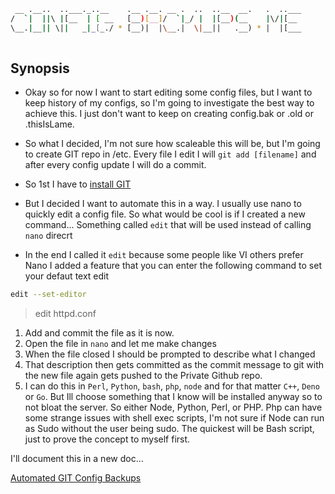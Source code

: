 ```sh
 __ .__..  ..___._..__    .__ .__. __ .  ..  ..__  __.   .  ..___
/  `|  ||\ |[__  | [ __   [__)[__]/  `|_/ |  |[__)(__    |\/|[__ 
\__.|__|| \||   _|_[_./ * [__)|  |\__.|  \|__||   .__) * |  |[___
                                                                 
```

## Synopsis

- Okay so for now I want to start editing some config files, but I want to keep history of my configs, so I'm going to investigate the best way to achieve this. I just don't want to keep on creating config.bak or .old or .thisIsLame.

- So what I decided, I'm not sure how scaleable this will be, but I'm going to create GIT repo in /etc. Every file I edit I will `git add [filename]` and after every config update I will do a commit.

- So 1st I have to [install GIT](http://setup.docs.devserv.me/git)

- But I decided I want to automate this in a way. I usually use nano to quickly edit a config file. So what would be cool is if I created a new command... Something called `edit` that will be used instead of calling `nano` direcrt

- In the end I called it `edit` because some people like VI others prefer Nano I added a feature that you can enter the following command to set your defaut text edit


```sh
edit --set-editor
```

> edit httpd.conf

1. Add and commit the file as it is now.
1. Open the file in `nano` and let me make changes
1. When the file closed I should be prompted to describe what I changed
1. That description then gets committed as the commit message to git with the new file again gets pushed to the Private Github repo.
1. I can do this in `Perl`, `Python`, `bash`, `php`, `node` and for that matter `C++`, `Deno` or `Go`. But Ill choose something that I know will be installed anyway so to not bloat the server. So either Node, Python, Perl, or PHP. Php can have some strange issues with shell exec scripts, I'm not sure if Node can run as Sudo without the user being sudo. The quickest will be Bash script, just to prove the concept to myself first.

I'll document this in a new doc...

[Automated GIT Config Backups](configBackups/README.md)
